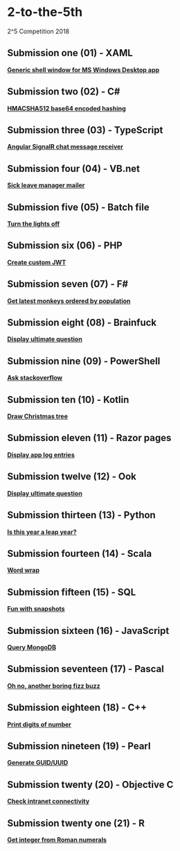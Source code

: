 # 2-to-the-5th
2^5 Competition 2018

## Submission one (01) - XAML
**[Generic shell window for MS Windows Desktop app](https://github.com/jgrieger/2-to-the-5th/blob/master/One/One/GenericShell.xaml)**

## Submission two (02) - C#
**[HMACSHA512 base64 encoded hashing](https://github.com/jgrieger/2-to-the-5th/blob/master/Two/Two/HmacSha512Hasher.cs)**

## Submission three (03) - TypeScript
**[Angular SignalR chat message receiver](https://github.com/jgrieger/2-to-the-5th/blob/master/Three/message-receiver.component.ts)**

## Submission four (04) - VB.net
**[Sick leave manager mailer](https://github.com/jgrieger/2-to-the-5th/blob/master/Four/Four/MyManagerMailer.vb)**

## Submission five (05) - Batch file
**[Turn the lights off](https://github.com/jgrieger/2-to-the-5th/blob/master/Five/time2Leave.bat)**

## Submission six (06) - PHP
**[Create custom JWT](https://github.com/jgrieger/2-to-the-5th/blob/master/Six/createJwt.php)**

## Submission seven (07) - F#
**[Get latest monkeys ordered by population](https://github.com/jgrieger/2-to-the-5th/blob/master/Seven/Seven/GetLatestMonkeyList.fs)**

## Submission eight (08) - Brainfuck
**[Display ultimate question](https://github.com/jgrieger/2-to-the-5th/blob/master/Eight/UltimateQuestion.bf)**

## Submission nine (09) - PowerShell
**[Ask stackoverflow](https://github.com/jgrieger/2-to-the-5th/blob/master/Nine/AskStackOverflow.ps1)**

## Submission ten (10) - Kotlin
**[Draw Christmas tree](https://github.com/jgrieger/2-to-the-5th/blob/master/Ten/DrawChristmasTree.kt)**

## Submission eleven (11) - Razor pages
**[Display app log entries](https://github.com/jgrieger/2-to-the-5th/blob/master/Eleven/LogViewer.cshtml)**

## Submission twelve (12) - Ook
**[Display ultimate question](https://github.com/jgrieger/2-to-the-5th/blob/master/Twelve/UltimateQuestion.ook)**

## Submission thirteen (13) - Python
**[Is this year a leap year?](https://github.com/jgrieger/2-to-the-5th/blob/master/Thirteen/IsThisYearALeapYear.py)**

## Submission fourteen (14) - Scala
**[Word wrap](https://github.com/jgrieger/2-to-the-5th/blob/master/Fourteen/WordWrap.scala)**

## Submission fifteen (15) - SQL
**[Fun with snapshots](https://github.com/jgrieger/2-to-the-5th/blob/master/Fifteen/FunWithSnapshots.sql)**

## Submission sixteen (16) - JavaScript
**[Query MongoDB](https://github.com/jgrieger/2-to-the-5th/blob/master/Sixteen/QueryMongoDb.js)**

## Submission seventeen (17) - Pascal
**[Oh no, another boring fizz buzz](https://github.com/jgrieger/2-to-the-5th/blob/master/Seventeen/FizzBuzz.pas)**

## Submission eighteen (18) - C++
**[Print digits of number](https://github.com/jgrieger/2-to-the-5th/blob/master/Eighteen/PrintDigitsOfNumber/PrintDigitsOfNumber/PrintDigitsOfNumber.cpp)**

## Submission nineteen (19) - Pearl
**[Generate GUID/UUID](https://github.com/jgrieger/2-to-the-5th/blob/master/Nineteen/GenerateGuid.pl)**

## Submission twenty (20) - Objective C
**[Check intranet connectivity](https://github.com/jgrieger/2-to-the-5th/blob/master/Twenty/CheckIntranetConnectivity.m)**

## Submission twenty one (21) - R
**[Get integer from Roman numerals](https://github.com/jgrieger/2-to-the-5th/blob/master/TwentyOne/FromRomanNumerals.r)**